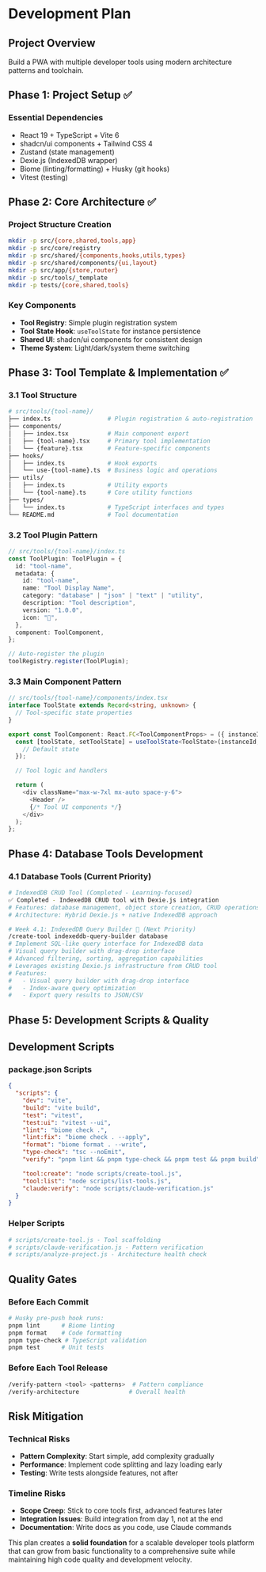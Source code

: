 # Development Plan

## Project Overview

Build a PWA with multiple developer tools using modern architecture patterns and toolchain.

## Phase 1: Project Setup ✅

### Essential Dependencies

- React 19 + TypeScript + Vite 6
- shadcn/ui components + Tailwind CSS 4
- Zustand (state management)
- Dexie.js (IndexedDB wrapper)
- Biome (linting/formatting) + Husky (git hooks)
- Vitest (testing)

## Phase 2: Core Architecture ✅

### Project Structure Creation

```bash
mkdir -p src/{core,shared,tools,app}
mkdir -p src/core/registry
mkdir -p src/shared/{components,hooks,utils,types}
mkdir -p src/shared/components/{ui,layout}
mkdir -p src/app/{store,router}
mkdir -p src/tools/_template
mkdir -p tests/{core,shared,tools}
```

### Key Components

- **Tool Registry**: Simple plugin registration system
- **Tool State Hook**: `useToolState` for instance persistence
- **Shared UI**: shadcn/ui components for consistent design
- **Theme System**: Light/dark/system theme switching

## Phase 3: Tool Template & Implementation ✅

### 3.1 Tool Structure

```bash
# src/tools/{tool-name}/
├── index.ts                # Plugin registration & auto-registration
├── components/
│   ├── index.tsx           # Main component export
│   ├── {tool-name}.tsx     # Primary tool implementation
│   └── {feature}.tsx       # Feature-specific components
├── hooks/
│   ├── index.ts            # Hook exports
│   └── use-{tool-name}.ts  # Business logic and operations
├── utils/
│   ├── index.ts            # Utility exports
│   └── {tool-name}.ts      # Core utility functions
├── types/
│   └── index.ts            # TypeScript interfaces and types
└── README.md               # Tool documentation
```

### 3.2 Tool Plugin Pattern

```typescript
// src/tools/{tool-name}/index.ts
const ToolPlugin: ToolPlugin = {
  id: "tool-name",
  metadata: {
    id: "tool-name",
    name: "Tool Display Name",
    category: "database" | "json" | "text" | "utility",
    description: "Tool description",
    version: "1.0.0",
    icon: "🔧",
  },
  component: ToolComponent,
};

// Auto-register the plugin
toolRegistry.register(ToolPlugin);
```

### 3.3 Main Component Pattern

```typescript
// src/tools/{tool-name}/components/index.tsx
interface ToolState extends Record<string, unknown> {
  // Tool-specific state properties
}

export const ToolComponent: React.FC<ToolComponentProps> = ({ instanceId }) => {
  const [toolState, setToolState] = useToolState<ToolState>(instanceId, {
    // Default state
  });

  // Tool logic and handlers

  return (
    <div className="max-w-7xl mx-auto space-y-6">
      <Header />
      {/* Tool UI components */}
    </div>
  );
};
```

## Phase 4: Database Tools Development

### 4.1 Database Tools (Current Priority)

```bash
# IndexedDB CRUD Tool (Completed - Learning-focused)
✅ Completed - IndexedDB CRUD tool with Dexie.js integration
# Features: database management, object store creation, CRUD operations
# Architecture: Hybrid Dexie.js + native IndexedDB approach

# Week 4.1: IndexedDB Query Builder 🎯 (Next Priority)
/create-tool indexeddb-query-builder database
# Implement SQL-like query interface for IndexedDB data
# Visual query builder with drag-drop interface
# Advanced filtering, sorting, aggregation capabilities
# Leverages existing Dexie.js infrastructure from CRUD tool
# Features:
#   - Visual query builder with drag-drop interface
#   - Index-aware query optimization
#   - Export query results to JSON/CSV
```

## Phase 5: Development Scripts & Quality

## Development Scripts

### package.json Scripts

```json
{
  "scripts": {
    "dev": "vite",
    "build": "vite build",
    "test": "vitest",
    "test:ui": "vitest --ui",
    "lint": "biome check .",
    "lint:fix": "biome check . --apply",
    "format": "biome format . --write",
    "type-check": "tsc --noEmit",
    "verify": "pnpm lint && pnpm type-check && pnpm test && pnpm build",

    "tool:create": "node scripts/create-tool.js",
    "tool:list": "node scripts/list-tools.js",
    "claude:verify": "node scripts/claude-verification.js"
  }
}
```

### Helper Scripts

```bash
# scripts/create-tool.js - Tool scaffolding
# scripts/claude-verification.js - Pattern verification
# scripts/analyze-project.js - Architecture health check
```

## Quality Gates

### Before Each Commit

```bash
# Husky pre-push hook runs:
pnpm lint      # Biome linting
pnpm format    # Code formatting
pnpm type-check # TypeScript validation
pnpm test      # Unit tests
```

### Before Each Tool Release

```bash
/verify-pattern <tool> <patterns>  # Pattern compliance
/verify-architecture              # Overall health
```

## Risk Mitigation

### Technical Risks

- **Pattern Complexity**: Start simple, add complexity gradually
- **Performance**: Implement code splitting and lazy loading early
- **Testing**: Write tests alongside features, not after

### Timeline Risks

- **Scope Creep**: Stick to core tools first, advanced features later
- **Integration Issues**: Build integration from day 1, not at the end
- **Documentation**: Write docs as you code, use Claude commands

This plan creates a **solid foundation** for a scalable developer tools platform that can grow from basic functionality to a comprehensive suite while maintaining high code quality and development velocity.
